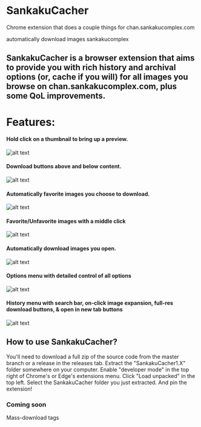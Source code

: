 # SankakuCacher
Chrome extension that does a couple things for chan.sankakucomplex.com

automatically download images sankakucomplex

## SankakuCacher is a browser extension that aims to provide you with rich history and archival options (or, cache if you will) for all images you browse on chan.sankakucomplex.com, plus some QoL improvements.

# Features:

#### Hold click on a thumbnail to bring up a preview.
![alt text](https://i.imgur.com/GRgM1Jf.gif)

#### Download buttons above and below content.
![alt text](https://i.imgur.com/uCRQhKT.gif)

#### Automatically favorite images you choose to download.
![alt text](https://i.imgur.com/6clAxCs.gif)

#### Favorite/Unfavorite images with a middle click
![alt text](https://i.imgur.com/IttuyK6.gif)

#### Automatically download images you open.
![alt text](https://i.imgur.com/oPnb08O.gif)

#### Options menu with detailed control of all options
![alt text](https://i.imgur.com/h1kks3p.gif)

#### History menu with search bar, on-click image expansion, full-res download buttons, & open in new tab buttons
![alt text](https://i.imgur.com/BRJqMb7.gif)

## How to use SankakuCacher?
You'll need to download a full zip of the source code from the master branch or a release in the releases tab.
Extract the "SankakuCacher1.X" folder somewhere on your computer.
Enable "developer mode" in the top right of Chrome's or Edge's extensions menu.
Click "Load unpacked" in the top left.
Select the SankakuCacher folder you just extracted.
And pin the extension!

### Coming soon
Mass-download tags
